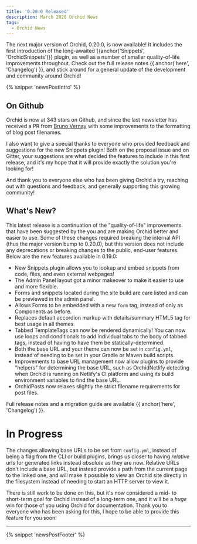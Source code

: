 ```yaml
---
title: '0.20.0 Released'
description: March 2020 Orchid News
tags: 
  - Orchid News
---
```


The next major version of Orchid, 0.20.0, is now available! It includes the first introduction of the long-awaited 
{{anchor('Snippets', 'OrchidSnippets')}} plugin, as well as a number of smaller quality-of-life improvements throughout. 
Check out the full release notes {{ anchor('here', 'Changelog') }}, and stick around for a general update of the 
development and community around Orchid!

{% snippet 'newsPostIntro' %}

## On Github

Orchid is now at 343 stars on Github, and since the last newsletter has received a PR from 
[Bruno Vernay](https://github.com/BrunoVernay) with some improvements to the formatting of blog post filenames. 

I also want to give a special thanks to everyone who provided feedback and suggestions for the new Snippets plugin! Both
on the proposal issue and on Gitter, your suggestions are what decided the features to include in this first release, 
and it's my hope that it will provide exactly the solution you're looking for! 

And thank you to everyone else who has been giving Orchid a try, reaching out with questions and feedback, and generally
supporting this growing community! 

## What's New?

This latest release is a continuation of the "quality-of-life" improvements that have been suggested by the you and are
making Orchid better and easier to use. Some of these changes required breaking the internal API (thus the major version 
bump to 0.20.0), but this version does not include any deprecations or breaking changes to the public, end-user 
features. Below are the new features available in 0.19.0:

- New Snippets plugin allows you to lookup and embed snippets from code, files, and even external webpages!
- The Admin Panel layout got a minor makeover to make it easier to use and more flexible.  
- Forms and snippets located during the site build are care listed and can be previewed in the admin panel.
- Allows Forms to be embedded with a new `form` tag, instead of only as Components as before.
- Replaces default accordion markup with details/summary HTML5 tag for best usage in all themes
- Tabbed TemplateTags can now be rendered dynamically! You can now use loops and conditionals to add individual tabs to
    the body of tabbed tags, instead of having to have them be statically-determined.
- Both the base URL and your theme can now be set in `config.yml`, instead of needing to be set in your Gradle or Maven
    build scripts. 
- Improvements to base URL management now allow plugins to provide "helpers" for determining the base URL, such as 
    OrchidNetlify detecting when Orchid is running on Netlify's CI platform and using its build environment variables
    to find the base URL.
- OrchidPosts now relaxes slightly the strict filename requirements for post files. 

Full release notes and a migration guide are available {{ anchor('here', 'Changelog') }}.

# In Progress

The changes allowing base URLs to be set from `config.yml`, instead of being a flag from the CLI or build plugins, 
brings us closer to having _relative_ urls for generated links instead _absolute_ as they are now. Relative URLs don't
include a base URL, but instead provide a path from the current page to the linked one, and will make it possible to 
view an Orchid site directly in the filesystem instead of needing to start an HTTP server to view it.

There is still work to be done on this, but it's now considered a mid- to short-term goal for Orchid instead of a 
long-term one, and it will be a _huge_ win for those of you using Orchid for documentation. Thank you to everyone who
has been asking for this, I hope to be able to provide this feature for you soon! 

---

{% snippet 'newsPostFooter' %}
